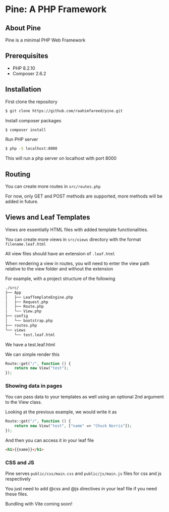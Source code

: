 # Pine: A PHP Framework
## About Pine

Pine is a minimal PHP Web Framework

## Prerequisites
- PHP 8.2.10
- Composer 2.6.2

## Installation

First clone the repository
```sh
$ git clone https://github.com/raahimfareed/pine.git
```

Install composer packages
```sh
$ composer install
```

Run PHP server
```sh
$ php -S localhost:8000
```

This will run a php server on localhost with port 8000

## Routing

You can create more routes in `src/routes.php`

For now, only GET and POST methods are supported, more methods will be added in future.

## Views and Leaf Templates

Views are essentially HTML files with added template functionalities.

You can create more views in `src/views` directory with the format `filename.leaf.html`

All view files should have an extension of `.leaf.html`

When rendering a view in routes, you will need to enter the view path relative to the view folder and without the extension

For example, with a project structure of the following
```sh
./src/
├── App
│   ├── LeafTemplateEngine.php
│   ├── Request.php
│   ├── Route.php
│   └── View.php
├── config
│   └── bootstrap.php
├── routes.php
└── views
    └── test.leaf.html
```

We have a test.leaf.html

We can simple render this

```php
Route::get("/", function () {
    return new View("test");
});
```

### Showing data in pages

You can pass data to your templates as well using an optional 2nd argument to the View class.

Looking at the previous example, we would write it as

```php
Route::get("/", function () {
    return new View("test", ["name" => "Chuck Norris"]);
});
```

And then you can access it in your leaf file

```html
<h1>{{name}}</h1>
```

### CSS and JS
Pine serves `public/css/main.css` and `public/js/main.js` files for css and js respectively

You just need to add @css and @js directives in your leaf file if you need these files.

Bundling with Vite coming soon!

